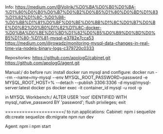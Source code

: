 Info:
https://medium.com/@Volirik/%D0%BA%D0%B0%D0%BA-%D1%80%D0%B0%D0%B7%D0%B2%D0%B5%D1%80%D0%BD%D1%83%D1%82%D1%8C-%D0%B8-%D0%B8%D1%81%D0%BF%D0%BE%D0%BB%D1%8C%D0%B7%D0%BE%D0%B2%D0%B0%D1%82%D1%8C-docker-%D0%BA%D0%BE%D0%BD%D1%82%D0%B5%D0%B9%D0%BD%D0%B5%D1%80-%D1%81-mysql-e3782e7cca53
https://medium.com/@rowadz/monitoring-mysql-data-changes-in-real-time-via-nodejs-binary-logs-c379720c0333

Repositories:
https://github.com/apologG/cabinet.git
https://github.com/apologG/agent.git

Manual:/
do before run:
install docker
run mysql and configure:
docker run --rm --name=my-mysql --env  MYSQL_ROOT_PASSWORD=password -e MYSQL_ROOT_HOST=% --detach --publish 3306:3306 -d mysql/mysql-server:latest
docker ps
docker exec -it container_id mysql -u root -p

in MYSQL Workbench:/
ALTER USER 'root' IDENTIFIED WITH mysql_native_password BY 'password';
flush privileges;
exit

=====================/
to run applications:
Cabinet:
npm i
sequelize db:create
sequelize db:migrate
npm run dev

Agent:
npm i
npm start
